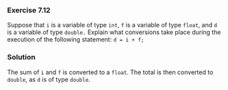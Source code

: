 ### Exercise 7.12
Suppose that `i` is a variable of type `int`, `f` is a variable of type `float`, and `d` is a variable of type `double.` Explain what conversions take place during the execution of the following statement:
`d = i + f;`

### Solution
The sum of `i` and `f` is converted to a `float`. The total is then converted to `double`, as `d` is of type `double`.
